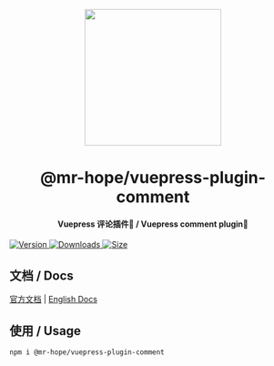 <p align="center">
  <img width="240" src="https://vuepress-theme.mrhope.site/logo.svg" style="text-align: center;"/>
</p>
<h1 align="center">@mr-hope/vuepress-plugin-comment</h1>
<h4 align="center">Vuepress 评论插件💬 / Vuepress comment plugin💬</h4>

[![Version](https://img.shields.io/npm/v/@mr-hope/vuepress-plugin-comment.svg?style=flat-square&logo=npm) ![Downloads](https://img.shields.io/npm/dm/@mr-hope/vuepress-plugin-comment.svg?style=flat-square&logo=npm) ![Size](https://img.shields.io/bundlephobia/min/@mr-hope/vuepress-plugin-comment?style=flat-square&logo=npm)](https://www.npmjs.com/package/@mr-hope/vuepress-plugin-comment)

## 文档 / Docs

[官方文档](https://vuepress-comment.mrhope.site) | [English Docs](https://vuepress-comment.mrhope.site/en/)

## 使用 / Usage

```bash
npm i @mr-hope/vuepress-plugin-comment
```
